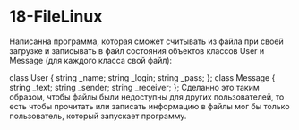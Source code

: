 # 18-FileLinux

Написанна программа, которая сможет считывать из файла при своей загрузке и записывать в файл
состояния объектов классов User и Message (для каждого класса свой файл):

class User {
    string _name;
    string _login;
    string _pass;
};
class Message {
    string _text;
    string _sender;
    string _receiver;
};
Сделанно это таким образом, чтобы файлы были недоступны для других пользователей,
то есть чтобы  прочитать или записать информацию в файлы мог бы только пользователь,
который запускает программу. 
